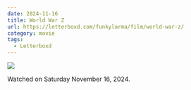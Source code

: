 ```yaml
---
date: 2024-11-16
title: World War Z
url: https://letterboxd.com/funkylarma/film/world-war-z/
category: movie
tags:
  - Letterboxd
---
```


![](https://a.ltrbxd.com/resized/film-poster/5/7/2/9/2/57292-world-war-z-0-600-0-900-crop.jpg?v=9391f2d1b7)

Watched on Saturday November 16, 2024.
